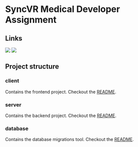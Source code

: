 # SyncVR Medical Developer Assignment

## Links

[![](https://badgen.net/badge/icon/vercel?icon=vercel&label=client)](https://syncvr-assignment-6a6wt3yeo-ful-stackz.vercel.app)
[![](https://badgen.net/badge/color/gcloud/orange?label=server)](https://syncvr-server-g5sbdde3gq-ez.a.run.app/swagger/index.html)


## Project structure

### client

Contains the frontend project. Checkout the [README](./client/README.md).

### server

Contains the backend project. Checkout the [README](./server/README.md).

### database

Contains the database migrations tool. Checkout the [README](./database/README.md).
